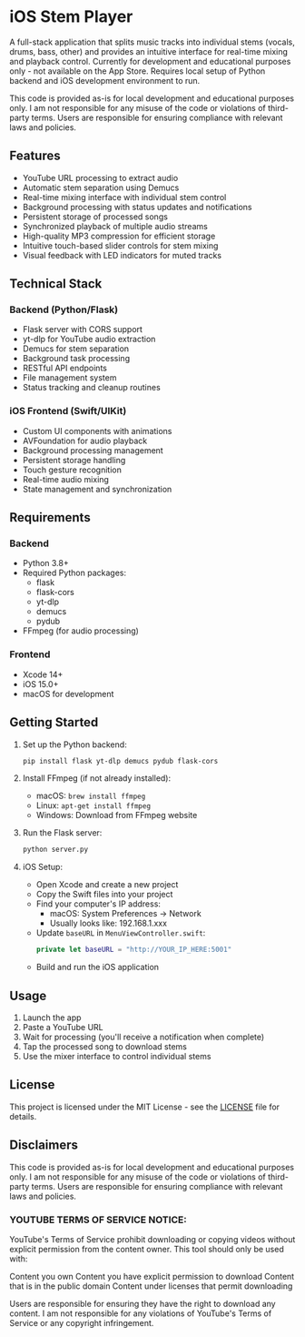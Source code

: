# iOS Stem Player
A full-stack application that splits music tracks into individual stems (vocals, drums, bass, other) and provides an intuitive interface for real-time mixing and playback control. Currently for development and educational purposes only - not available on the App Store. Requires local setup of Python backend and iOS development environment to run.

This code is provided as-is for local development and educational purposes only. 
I am not responsible for any misuse of the code or violations of third-party terms.
Users are responsible for ensuring compliance with relevant laws and policies.

## Features
- YouTube URL processing to extract audio
- Automatic stem separation using Demucs
- Real-time mixing interface with individual stem control
- Background processing with status updates and notifications
- Persistent storage of processed songs
- Synchronized playback of multiple audio streams
- High-quality MP3 compression for efficient storage
- Intuitive touch-based slider controls for stem mixing
- Visual feedback with LED indicators for muted tracks

## Technical Stack
### Backend (Python/Flask)
- Flask server with CORS support
- yt-dlp for YouTube audio extraction
- Demucs for stem separation
- Background task processing
- RESTful API endpoints
- File management system
- Status tracking and cleanup routines

### iOS Frontend (Swift/UIKit)
- Custom UI components with animations
- AVFoundation for audio playback
- Background processing management
- Persistent storage handling
- Touch gesture recognition
- Real-time audio mixing
- State management and synchronization

## Requirements
### Backend
- Python 3.8+
- Required Python packages:
  - flask
  - flask-cors
  - yt-dlp
  - demucs
  - pydub
- FFmpeg (for audio processing)

### Frontend
- Xcode 14+
- iOS 15.0+
- macOS for development

## Getting Started
1. Set up the Python backend:
   ```bash
   pip install flask yt-dlp demucs pydub flask-cors
   ```

2. Install FFmpeg (if not already installed):
   - macOS: `brew install ffmpeg`
   - Linux: `apt-get install ffmpeg`
   - Windows: Download from FFmpeg website

3. Run the Flask server:
   ```bash
   python server.py
   ```

4. iOS Setup:
   - Open Xcode and create a new project
   - Copy the Swift files into your project
   - Find your computer's IP address:
     - macOS: System Preferences → Network
     - Usually looks like: 192.168.1.xxx
   - Update `baseURL` in `MenuViewController.swift`:
     ```swift
     private let baseURL = "http://YOUR_IP_HERE:5001"
     ```
   - Build and run the iOS application

## Usage
1. Launch the app
2. Paste a YouTube URL
3. Wait for processing (you'll receive a notification when complete)
4. Tap the processed song to download stems
5. Use the mixer interface to control individual stems

## License
This project is licensed under the MIT License - see the [LICENSE](LICENSE) file for details.

## Disclaimers
This code is provided as-is for local development and educational purposes only. 
I am not responsible for any misuse of the code or violations of third-party terms.
Users are responsible for ensuring compliance with relevant laws and policies.

### YOUTUBE TERMS OF SERVICE NOTICE:
YouTube's Terms of Service prohibit downloading or copying videos without explicit permission from the content owner. This tool should only be used with:

Content you own
Content you have explicit permission to download
Content that is in the public domain
Content under licenses that permit downloading

Users are responsible for ensuring they have the right to download any content. I am not responsible for any violations of YouTube's Terms of Service or any copyright infringement.
